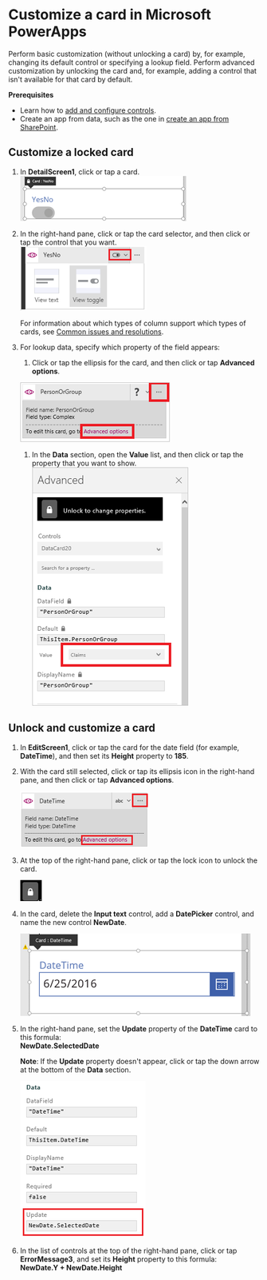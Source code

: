 <properties
	pageTitle="Customize a card | Microsoft PowerApps"
	description="Perform basic and advanced customization on a card"
	services=""
	suite="powerapps"
	documentationCenter=""
	authors="AFTOwen"
	manager="erikre"
	editor=""
	tags="" />

<tags
ms.service="powerapps"
ms.devlang="na"
ms.topic="article"
ms.tgt_pltfrm="na"
ms.workload="na"
ms.date="06/25/2016"
ms.author="anneta"/>

# Customize a card in Microsoft PowerApps #
Perform basic customization (without unlocking a card) by, for example, changing its default control or specifying a lookup field. Perform advanced customization by unlocking the card and, for example, adding a control that isn't available for that card by default.

**Prerequisites**

- Learn how to [add and configure controls](add-configure-controls.md).
- Create an app from data, such as the one in [create an app from SharePoint](app-from-sharepoint.md).

## Customize a locked card ##
1. In **DetailScreen1**, click or tap a card.  
![](./media/customize-card/select-card.png)

1. In the right-hand pane, click or tap the card selector, and then click or tap the control that you want.  
![](./media/customize-card/card-selector.png)  

	For information about which types of column support which types of cards, see [Common issues and resolutions](common-issues-and-resolutions.md#create-an-app-automatically-from-sharepoint).

1. For lookup data, specify which property of the field appears:

	1. Click or tap the ellipsis for the card, and then click or tap **Advanced options**.  

	![](./media/customize-card/ellipsis.png)

	1. In the **Data** section, open the **Value** list, and then click or tap the property that you want to show.  
![](./media/customize-card/advanced-options2.png)

## Unlock and customize a card ##
1. In **EditScreen1**, click or tap the card for the date field (for example, **DateTime**), and then set its **Height** property to **185**.

1. With the card still selected, click or tap its ellipsis icon in the right-hand pane, and then click or tap **Advanced options**.

	![Open Advanced options](./media/customize-card/advanced-options.png)

1. At the top of the right-hand pane, click or tap the lock icon to unlock the card.

	![Unlock a card](./media/customize-card/lock-icon.png)

1. In the card, delete the **Input text** control, add a **DatePicker** control, and name the new control **NewDate**.

	![Replace Text input with DatePicker](./media/customize-card/add-datepicker.png)

1.  In the right-hand pane, set the **Update** property of the **DateTime** card to this formula:<br>
**NewDate.SelectedDate**

	**Note**: If the **Update** property doesn't appear, click or tap the down arrow at the bottom of the **Data** section.

	![Set the Update property](./media/customize-card/set-update.png)

1. In the list of controls at the top of the right-hand pane, click or tap **ErrorMessage3**, and set its **Height** property to this formula:<br>
**NewDate.Y + NewDate.Height**
